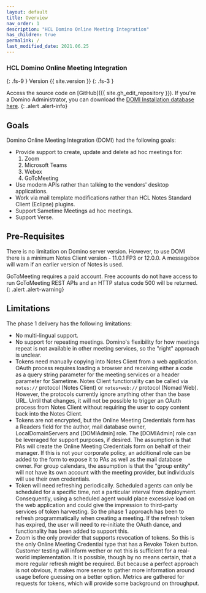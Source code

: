 ```yaml
---
layout: default
title: Overview
nav_order: 1
description: "HCL Domino Online Meeting Integration"
has_children: true
permalink: /
last_modified_date: 2021.06.25
---
```


### HCL Domino Online Meeting Integration
{: .fs-9 }
Version {{ site.version }}
{: .fs-3 }

Access the source code on [GitHub]({{ site.gh_edit_repository }}). If you're a Domino Administrator, you can download the <a href="{{ site.gh_edit_repository }}/tree/main/release" target="_new">DOMI Installation database here</a>.
{: .alert .alert-info}

## Goals

Domino Online Meeting Integration (DOMI) had the following goals:
- Provide support to create, update and delete ad hoc meetings for:
   1. Zoom
   2. Microsoft Teams
   3. Webex
   4. GoToMeeting
-  Use modern APIs rather than talking to the vendors' desktop applications.
-  Work via mail template modifications rather than HCL Notes Standard Client (Eclipse) plugins.
-  Support Sametime Meetings ad hoc meetings.
-  Support Verse.

## Pre-Requisites

There is no limitation on Domino server version. However, to use DOMI there is a minimum Notes Client version - 11.0.1 FP3 or 12.0.0. A messagebox will warn if an earlier version of Notes is used.

GoToMeeting requires a paid account. Free accounts do not have access to run GoToMeeting REST APIs and an HTTP status code 500 will be returned.
{: .alert .alert-warning}

## Limitations

The phase 1 delivery has the following limitations:
- No multi-lingual support.
- No support for repeating meetings. Domino's flexibility for how meetings repeat is not available in other meeting services, so the "right" approach is unclear.
- Tokens need manually copying into Notes Client from a web application. OAuth process requires loading a browser and receiving either a code as a query string parameter for the meeting services or a header parameter for Sametime. Notes Client functionality can be called via `notes://` protocol (Notes Client) or `notes+web://` protocol (Nomad Web). However, the protocols currently ignore anything other than the base URL. Until that changes, it will not be possible to trigger an OAuth process from Notes Client without requiring the user to copy content back into the Notes Client.
- Tokens are not encrypted, but the Online Meeting Credentials form has a Readers field for the author, mail database owner, LocalDomainServers and \[DOMIAdmin] role. The \[DOMIAdmin] role can be leveraged for support purposes, if desired. The assumption is that PAs will create the Online Meeting Credentials form on behalf of their manager. If this is not your corporate policy, an additional role can be added to the form to expose it to PAs as well as the mail database owner. For group calendars, the assumption is that the "group entity" will not have its own account with the meeting provider, but individuals will use their own credentials.
- Token will need refreshing periodically. Scheduled agents can only be scheduled for a specific time, not a particular interval from deployment. Consequently, using a scheduled agent would place excessive load on the web application and could give the impression to third-party services of token harvesting. So the phase 1 approach has been to refresh programmatically when creating a meeting. If the refresh token has expired, the user will need to re-initiate the OAuth dance, and functionality has been added to support this.
- Zoom is the only provider that supports revocation of tokens. So this is the only Online Meeting Credential type that has a Revoke Token button.
Customer testing will inform wether or not this is sufficient for a real-world implementation. It is possible, though by no means certain, that a more regular refresh might be required. But because a perfect approach is not obvious, it makes more sense to gather more information around usage before guessing on a better option. Metrics are gathered for requests for tokens, which will provide some background on throughput.
